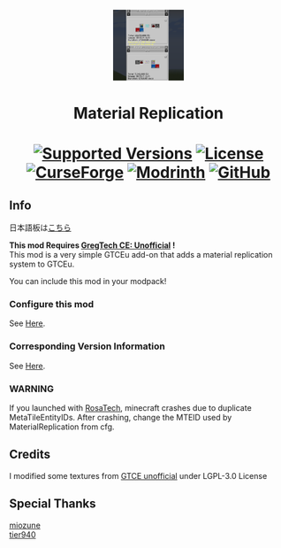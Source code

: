 <p align="center"><img src="https://github.com/MrKono/MaterialReplication/blob/master/src/main/resources/assets/materialreplication/textures/logo.png" alt="Logo" width="128" height="128"></p>
<h1 align="center">Material Replication</h1>
<h1 align="center">
    <a href="https://www.curseforge.com/minecraft/mc-mods/material-replication"><img src="https://img.shields.io/badge/Available%20for-MC%201.12.2%20-informational?style=for-the-badge" alt="Supported Versions"></a>
    <a href="https://github.com/MrKono/MaterialReplication/blob/master/LICENSE"><img src="https://img.shields.io/github/license/GTModpackTeam/GTExpert-Core?style=for-the-badge" alt="License"></a>
    <br>
    <a href="https://www.curseforge.com/minecraft/mc-mods/material-replication"><img src="https://cf.way2muchnoise.eu/874493.svg?badge_style=for_the_badge" alt="CurseForge"></a>
    <a href="https://modrinth.com/mod/material-replication"><img src="https://img.shields.io/modrinth/dt/material-replication?logo=modrinth&label=&suffix=%20&style=for-the-badge&color=2d2d2d&labelColor=5ca424&logoColor=1c1c1c" alt="Modrinth"></a>
    <a href="https://github.com/MrKono/MaterialReplication/releases"><img src="https://img.shields.io/github/downloads/MrKono/MaterialReplication/total?sort=semver&logo=github&label=&style=for-the-badge&color=2d2d2d&labelColor=545454&logoColor=FFFFFF" alt="GitHub"></a>
</h1>


## Info
日本語板は[こちら](https://github.com/MrKono/MaterialReplication/blob/master/README_JP.md) <br>

**This mod Requires [GregTech CE: Unofficial](https://github.com/GregTechCEu/GregTech) !**<br>
This mod is a very simple GTCEu add-on that adds a material replication system to GTCEu.

You can include this mod in your modpack!

### Configure this mod
See [Here](https://github.com/MrKono/MaterialReplication/blob/master/Setting.md).
### Corresponding Version Information
See [Here](https://github.com/MrKono/MaterialReplication/blob/master/VersionInformation.md).
### WARNING
If you launched with [RosaTech](https://www.curseforge.com/minecraft/mc-mods/rosatech), minecraft crashes due to duplicate MetaTileEntityIDs. After crashing, change the MTEID used by MaterialReplication from cfg.
## Credits
I modified some textures from [GTCE unofficial](https://github.com/GregTechCEu/GregTech) under LGPL-3.0 License
<br>
## Special Thanks
[miozune](https://github.com/miozune)<br>
[tier940](https://github.com/tier940)
